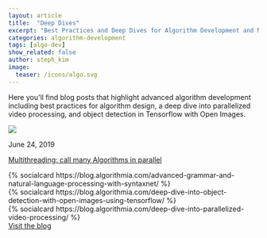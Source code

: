 ```yaml
---
layout: article
title:  "Deep Dives"
excerpt: "Best Practices and Deep Dives for Algorithm Development and Model Deployment"
categories: algorithm-development
tags: [algo-dev]
show_related: false
author: steph_kim
image:
  teaser: /icons/algo.svg
---
```



Here you'll find blog posts that highlight advanced algorithm development including best practices for algorithm design, a deep dive into parallelized video processing, and object detection in Tensorflow with Open Images.
<div class="row">
  <div class="col-md-4">
    <div class="blog-card">
    <div class="crop flex flex--center">
      <img src="{{site.cdnurl}}{{site.baseurl}}/images/post_images/multithreading/multithreading.png" class="img-fill">
    </div>
      <div class="dev-card-text">
        <p class="secondary">June 24, 2019</p>
        <p class="lg">
          <a href="{{site.baseurl}}/algorithm-development/advanced-algorithm-development/multithreading/">Multithreading: call many Algorithms in parallel</a>
        </p>
      </div>
    </div>
    
  </div>
  <div class="col-md-4">
    {% socialcard https://blog.algorithmia.com/advanced-grammar-and-natural-language-processing-with-syntaxnet/ %}
  </div>
</div>
<div class="row">
  <div class="col-md-4">
    {% socialcard https://blog.algorithmia.com/deep-dive-into-object-detection-with-open-images-using-tensorflow/ %}
  </div>
  <div class="col-md-4">
    {% socialcard https://blog.algorithmia.com/deep-dive-into-parallelized-video-processing/ %}
  </div>
</div>
<div class="row section">
  <div class="col-md-12">
    <a href="https://blog.algorithmia.com/" class="btn btn-primary btn-flat mt-16" target="_blank">Visit the blog <i class="fa fa-external-link" aria-hidden="true"></i></a>
  </div>
</div>
